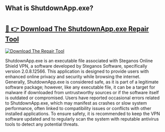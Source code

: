 ## What is ShutdownApp.exe? 

# <h2><a href="https://exedetect.com/download.php?ShutdownApp.exe">🔗 👉 Download The ShutdownApp.exe Repair Tool</a></h2>

[![Download The Repair Tool](https://exedetect.com/download-button.jpg)](https://exedetect.com/download.php?ShutdownApp.exe)

ShutdownApp.exe is an executable file associated with Steganos Online Shield VPN, a software developed by Steganos Software, specifically version 2.0.8.12566. This application is designed to provide users with enhanced online privacy and security while browsing the internet. Generally, ShutdownApp.exe is considered safe, as it is part of a legitimate software package; however, like any executable file, it can be a target for malware if downloaded from untrustworthy sources or if the software itself is outdated or compromised. Users have reported occasional errors related to ShutdownApp.exe, which may manifest as crashes or slow system performance, often linked to compatibility issues or conflicts with other installed applications. To ensure safety, it is recommended to keep the VPN software updated and to regularly scan the system with reputable antivirus tools to detect any potential threats.